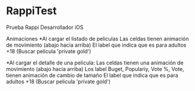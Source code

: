 # RappiTest
Prueba Rappi Desarrollador iOS


Animaciones
*Al cargar el listado de peliculas
    Las celdas tienen animación de movimiento  (abajo hacia arriba)
    El label que indica que es para adultos +18 (Buscar pelicula 'private gold')
    
*Al cargar el detalle de una pelicula:
    Las celdas tienen una animación de movimiento (abajo hacia arriba)
    Los label Buget, Populariy, Vote %, Vote, tienen animación de cambio de tamaño
    El label que indica que es para adultos +18 (Buscar pelicula 'private gold')
    

